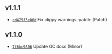 ## v1.1.1

* [`cd475f5e06d`](https://github.com/yamadapc/augmented-audio/commits/cd475f5e06d) Fix clippy warnings :patch: (Patch)

## v1.1.0

* [`7f6bc9806`](https://github.com/yamadapc/augmented-audio/commits/7f6bc9806) Update GC docs (Minor)

